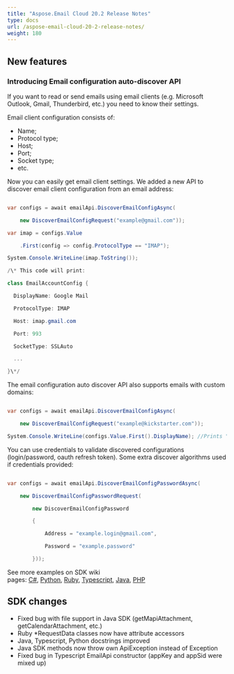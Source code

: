 ```yaml
---
title: "Aspose.Email Cloud 20.2 Release Notes"
type: docs
url: /aspose-email-cloud-20-2-release-notes/
weight: 180
---
```


## **New features**
### **Introducing Email configuration auto-discover API**
If you want to read or send emails using email clients (e.g. Microsoft Outlook, Gmail, Thunderbird, etc.) you need to know their settings. 

Email client configuration consists of:

- Name;
- Protocol type;
- Host;
- Port;
- Socket type;
- etc.

Now you can easily get email client settings. We added a new API to discover email client configuration from an email address:

```csharp

var configs = await emailApi.DiscoverEmailConfigAsync(

    new DiscoverEmailConfigRequest("example@gmail.com"));

var imap = configs.Value

    .First(config => config.ProtocolType == "IMAP");

System.Console.WriteLine(imap.ToString());

/\* This code will print:

class EmailAccountConfig {

  DisplayName: Google Mail

  ProtocolType: IMAP

  Host: imap.gmail.com

  Port: 993

  SocketType: SSLAuto

  ...

}\*/

```

The email configuration auto discover API also supports emails with custom domains:

```csharp

var configs = await emailApi.DiscoverEmailConfigAsync(

    new DiscoverEmailConfigRequest("example@kickstarter.com"));

System.Console.WriteLine(configs.Value.First().DisplayName); //Prints "Google Mail"

```

You can use credentials to validate discovered configurations (login/password, oauth refresh token). Some extra discover algorithms used if credentials provided:

```csharp

var configs = await emailApi.DiscoverEmailConfigPasswordAsync(

    new DiscoverEmailConfigPasswordRequest(

        new DiscoverEmailConfigPassword

        {

            Address = "example.login@gmail.com",

            Password = "example.password"

        }));

```

See more examples on SDK wiki pages: [C#](https://github.com/aspose-email-cloud/aspose-email-cloud-dotnet/wiki), [Python](https://github.com/aspose-email-cloud/aspose-email-cloud-python/wiki), [Ruby](https://github.com/aspose-email-cloud/aspose-email-cloud-ruby/wiki), [Typescript](https://github.com/aspose-email-cloud/aspose-email-cloud-node/wiki), [Java](https://github.com/aspose-email-cloud/aspose-email-cloud-java/wiki), [PHP](https://github.com/aspose-email-cloud/aspose-email-cloud-php/wiki)
## **SDK changes**
- Fixed bug with file support in Java SDK (getMapiAttachment, getCalendarAttachment, etc.)
- Ruby \*RequestData classes now have attribute accessors
- Java, Typescript, Python docstrings improved
- Java SDK methods now throw own ApiException instead of Exception
- Fixed bug in Typescript EmailApi constructor (appKey and appSid were mixed up)
